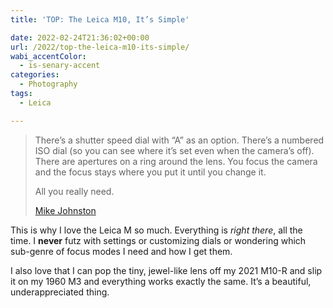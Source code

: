 ```yaml
---
title: 'TOP: The Leica M10, It’s Simple'

date: 2022-02-24T21:36:02+00:00
url: /2022/top-the-leica-m10-its-simple/
wabi_accentColor:
  - is-senary-accent
categories:
  - Photography
tags:
  - Leica

---
```




> There’s a shutter speed dial with “A” as an option. There’s a numbered ISO dial (so you can see where it’s set even when the camera’s off). There are apertures on a ring around the lens. You focus the camera and the focus stays where you put it until you change it.
> 
> All you really need.
>
> [Mike Johnston](https://theonlinephotographer.typepad.com/the_online_photographer/2022/02/leica-m10-its-simple.html_)

This is why I love the Leica M so much. Everything is _right there_, all the time. I **never** futz with settings or customizing dials or wondering which sub-genre of focus modes I need and how I get them.

I also love that I can pop the tiny, jewel-like lens off my 2021 M10-R and slip it on my 1960 M3 and everything works exactly the same. It&#8217;s a beautiful, underappreciated thing.